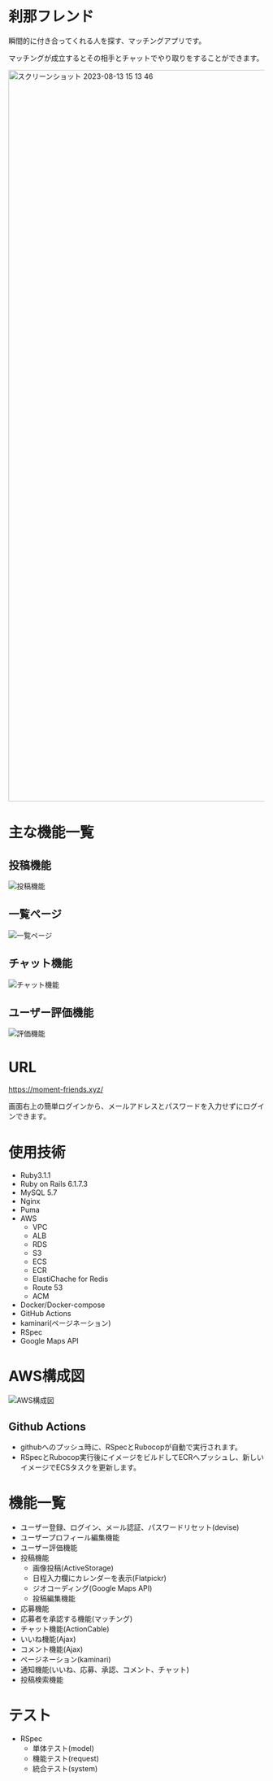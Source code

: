 # 刹那フレンド

瞬間的に付き合ってくれる人を探す、マッチングアプリです。

マッチングが成立するとその相手とチャットでやり取りをすることができます。

<img width="1440" alt="スクリーンショット 2023-08-13 15 13 46" src="https://github.com/keroropper/conveni_friends/assets/75570114/d675f23a-f825-4874-85b8-0844763dc4fd">

# 主な機能一覧

## 投稿機能

![投稿機能](https://github.com/keroropper/conveni_friends/assets/75570114/ae41a927-e350-4c2e-a0ab-acfbc1899dc8)

## 一覧ページ

![一覧ページ](https://github.com/keroropper/conveni_friends/assets/75570114/b5986e61-eef7-4d17-ace6-a3147af85b15)

## チャット機能

![チャット機能](https://github.com/keroropper/conveni_friends/assets/75570114/0a88d9ff-bc19-43ee-99c7-97abbee3e9db)

## ユーザー評価機能

![評価機能](https://github.com/keroropper/conveni_friends/assets/75570114/c3d7e8f0-7581-41bb-a28c-2123b3219ca3)

# URL
https://moment-friends.xyz/

画面右上の簡単ログインから、メールアドレスとパスワードを入力せずにログインできます。

# 使用技術

* Ruby3.1.1
* Ruby on Rails 6.1.7.3
* MySQL 5.7
* Nginx
* Puma
* AWS
  * VPC
  * ALB
  * RDS
  * S3
  * ECS
  * ECR
  * ElastiChache for Redis
  * Route 53
  * ACM
* Docker/Docker-compose
* GitHub Actions
* kaminari(ページネーション)
* RSpec
* Google Maps API

# AWS構成図
![AWS構成図](https://github.com/keroropper/conveni_friends/assets/75570114/471c6649-8803-4edf-92f8-0f596ababeb5)

## Github Actions
* githubへのプッシュ時に、RSpecとRubocopが自動で実行されます。
* RSpecとRubocop実行後にイメージをビルドしてECRへプッシュし、新しいイメージでECSタスクを更新します。

# 機能一覧
* ユーザー登録、ログイン、メール認証、パスワードリセット(devise)
* ユーザープロフィール編集機能
* ユーザー評価機能
* 投稿機能
  * 画像投稿(ActiveStorage)
  * 日程入力欄にカレンダーを表示(Flatpickr)
  * ジオコーディング(Google Maps API)
  * 投稿編集機能
* 応募機能
* 応募者を承認する機能(マッチング)
* チャット機能(ActionCable)
* いいね機能(Ajax)
* コメント機能(Ajax)
* ページネーション(kaminari)
* 通知機能(いいね、応募、承認、コメント、チャット)
* 投稿検索機能

# テスト
* RSpec
  * 単体テスト(model)
  * 機能テスト(request)
  * 統合テスト(system)